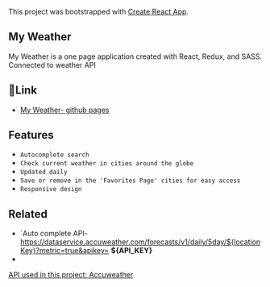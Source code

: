 This project was bootstrapped with [Create React App](https://github.com/facebook/create-react-app).

## My Weather
My Weather is a one page application created with React, Redux, and SASS. 
Connected to weather API

## 🔗Link
* [My Weather- github pages](https://hdror.github.io/My-Weather/#/)

## Features
- `Autocomplete search`
- `Check current weather in cities around the globe`
- `Updated daily`
- `Save or remove in the 'Favorites Page' cities for easy access `
- `Responsive design`

## Related
- `Auto complete API- https://dataservice.accuweather.com/forecasts/v1/daily/5day/${locationKey}?metric=true&apikey= **${API_KEY}**
- 
[API used in this project: Accuweather](https://www.accuweather.com/)
